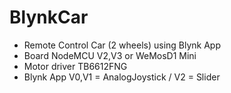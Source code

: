 # BlynkCar

 * Remote Control Car (2 wheels) using Blynk App
 * Board NodeMCU V2,V3 or WeMosD1 Mini
 * Motor driver TB6612FNG
 * Blynk App V0,V1 = AnalogJoystick / V2 = Slider

